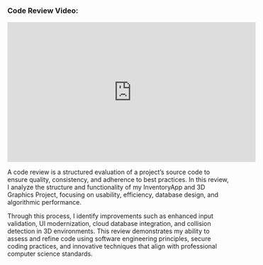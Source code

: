 ### Code Review Video:
<iframe width="560" height="315" src="https://www.youtube.com/embed/EDz7XxoZi6Y?si=rxcjrrCz5GXlJdUd" title="YouTube video player" frameborder="0" allow="accelerometer; autoplay; clipboard-write; encrypted-media; gyroscope; picture-in-picture; web-share" referrerpolicy="strict-origin-when-cross-origin" allowfullscreen></iframe>


A code review is a structured evaluation of a project’s source code to ensure quality, consistency, and adherence to best practices. In this review, I analyze the structure and functionality of my InventoryApp and 3D Graphics Project, focusing on usability, efficiency, database design, and algorithmic performance.

Through this process, I identify improvements such as enhanced input validation, UI modernization, cloud database integration, and collision detection in 3D environments. This review demonstrates my ability to assess and refine code using software engineering principles, secure coding practices, and innovative techniques that align with professional computer science standards.
